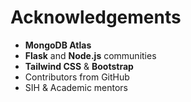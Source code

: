 # Acknowledgements

- **MongoDB Atlas**
- **Flask** and **Node.js** communities
- **Tailwind CSS** & **Bootstrap**
- Contributors from GitHub
- SIH & Academic mentors